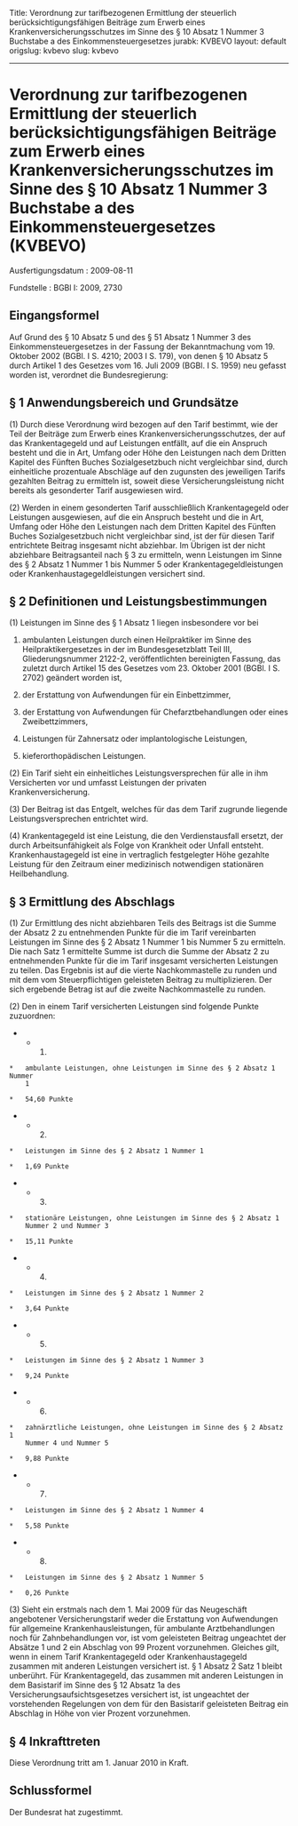 Title: Verordnung zur tarifbezogenen Ermittlung der steuerlich berücksichtigungsfähigen
  Beiträge zum Erwerb eines Krankenversicherungsschutzes im Sinne des § 10 Absatz
  1 Nummer 3 Buchstabe a des Einkommensteuergesetzes
jurabk: KVBEVO
layout: default
origslug: kvbevo
slug: kvbevo

---

# Verordnung zur tarifbezogenen Ermittlung der steuerlich berücksichtigungsfähigen Beiträge zum Erwerb eines Krankenversicherungsschutzes im Sinne des § 10 Absatz 1 Nummer 3 Buchstabe a des Einkommensteuergesetzes (KVBEVO)

Ausfertigungsdatum
:   2009-08-11

Fundstelle
:   BGBl I: 2009, 2730


## Eingangsformel

Auf Grund des § 10 Absatz 5 und des § 51 Absatz 1 Nummer 3 des
Einkommensteuergesetzes in der Fassung der Bekanntmachung vom 19.
Oktober 2002 (BGBl. I S. 4210; 2003 I S. 179), von denen § 10 Absatz 5
durch Artikel 1 des Gesetzes vom 16. Juli 2009 (BGBl. I S. 1959) neu
gefasst worden ist, verordnet die Bundesregierung:


## § 1 Anwendungsbereich und Grundsätze

(1) Durch diese Verordnung wird bezogen auf den Tarif bestimmt, wie
der Teil der Beiträge zum Erwerb eines Krankenversicherungsschutzes,
der auf das Krankentagegeld und auf Leistungen entfällt, auf die ein
Anspruch besteht und die in Art, Umfang oder Höhe den Leistungen nach
dem Dritten Kapitel des Fünften Buches Sozialgesetzbuch nicht
vergleichbar sind, durch einheitliche prozentuale Abschläge auf den
zugunsten des jeweiligen Tarifs gezahlten Beitrag zu ermitteln ist,
soweit diese Versicherungsleistung nicht bereits als gesonderter Tarif
ausgewiesen wird.

(2) Werden in einem gesonderten Tarif ausschließlich Krankentagegeld
oder Leistungen ausgewiesen, auf die ein Anspruch besteht und die in
Art, Umfang oder Höhe den Leistungen nach dem Dritten Kapitel des
Fünften Buches Sozialgesetzbuch nicht vergleichbar sind, ist der für
diesen Tarif entrichtete Beitrag insgesamt nicht abziehbar. Im Übrigen
ist der nicht abziehbare Beitragsanteil nach § 3 zu ermitteln, wenn
Leistungen im Sinne des § 2 Absatz 1 Nummer 1 bis Nummer 5 oder
Krankentagegeldleistungen oder Krankenhaustagegeldleistungen
versichert sind.


## § 2 Definitionen und Leistungsbestimmungen

(1) Leistungen im Sinne des § 1 Absatz 1 liegen insbesondere vor bei

1.  ambulanten Leistungen durch einen Heilpraktiker im Sinne des
    Heilpraktikergesetzes in der im Bundesgesetzblatt Teil III,
    Gliederungsnummer 2122-2, veröffentlichten bereinigten Fassung, das
    zuletzt durch Artikel 15 des Gesetzes vom 23. Oktober 2001 (BGBl. I S.
    2702) geändert worden ist,


2.  der Erstattung von Aufwendungen für ein Einbettzimmer,


3.  der Erstattung von Aufwendungen für Chefarztbehandlungen oder eines
    Zweibettzimmers,


4.  Leistungen für Zahnersatz oder implantologische Leistungen,


5.  kieferorthopädischen Leistungen.




(2) Ein Tarif sieht ein einheitliches Leistungsversprechen für alle in
ihm Versicherten vor und umfasst Leistungen der privaten
Krankenversicherung.

(3) Der Beitrag ist das Entgelt, welches für das dem Tarif zugrunde
liegende Leistungsversprechen entrichtet wird.

(4) Krankentagegeld ist eine Leistung, die den Verdienstausfall
ersetzt, der durch Arbeitsunfähigkeit als Folge von Krankheit oder
Unfall entsteht. Krankenhaustagegeld ist eine in vertraglich
festgelegter Höhe gezahlte Leistung für den Zeitraum einer medizinisch
notwendigen stationären Heilbehandlung.


## § 3 Ermittlung des Abschlags

(1) Zur Ermittlung des nicht abziehbaren Teils des Beitrags ist die
Summe der Absatz 2 zu entnehmenden Punkte für die im Tarif
vereinbarten Leistungen im Sinne des § 2 Absatz 1 Nummer 1 bis Nummer
5 zu ermitteln. Die nach Satz 1 ermittelte Summe ist durch die Summe
der Absatz 2 zu entnehmenden Punkte für die im Tarif insgesamt
versicherten Leistungen zu teilen. Das Ergebnis ist auf die vierte
Nachkommastelle zu runden und mit dem vom Steuerpflichtigen
geleisteten Beitrag zu multiplizieren. Der sich ergebende Betrag ist
auf die zweite Nachkommastelle zu runden.

(2) Den in einem Tarif versicherten Leistungen sind folgende Punkte
zuzuordnen:

*    *   1.

    *   ambulante Leistungen, ohne Leistungen im Sinne des § 2 Absatz 1 Nummer
        1

    *   54,60 Punkte


*    *   2.

    *   Leistungen im Sinne des § 2 Absatz 1 Nummer 1

    *   1,69 Punkte


*    *   3.

    *   stationäre Leistungen, ohne Leistungen im Sinne des § 2 Absatz 1
        Nummer 2 und Nummer 3

    *   15,11 Punkte


*    *   4.

    *   Leistungen im Sinne des § 2 Absatz 1 Nummer 2

    *   3,64 Punkte


*    *   5.

    *   Leistungen im Sinne des § 2 Absatz 1 Nummer 3

    *   9,24 Punkte


*    *   6.

    *   zahnärztliche Leistungen, ohne Leistungen im Sinne des § 2 Absatz 1
        Nummer 4 und Nummer 5

    *   9,88 Punkte


*    *   7.

    *   Leistungen im Sinne des § 2 Absatz 1 Nummer 4

    *   5,58 Punkte


*    *   8.

    *   Leistungen im Sinne des § 2 Absatz 1 Nummer 5

    *   0,26 Punkte




(3) Sieht ein erstmals nach dem 1. Mai 2009 für das Neugeschäft
angebotener Versicherungstarif weder die Erstattung von Aufwendungen
für allgemeine Krankenhausleistungen, für ambulante Arztbehandlungen
noch für Zahnbehandlungen vor, ist vom geleisteten Beitrag ungeachtet
der Absätze 1 und 2 ein Abschlag von 99 Prozent vorzunehmen. Gleiches
gilt, wenn in einem Tarif Krankentagegeld oder Krankenhaustagegeld
zusammen mit anderen Leistungen versichert ist. § 1 Absatz 2 Satz 1
bleibt unberührt. Für Krankentagegeld, das zusammen mit anderen
Leistungen in dem Basistarif im Sinne des § 12 Absatz 1a des
Versicherungsaufsichtsgesetzes versichert ist, ist ungeachtet der
vorstehenden Regelungen von dem für den Basistarif geleisteten Beitrag
ein Abschlag in Höhe von vier Prozent vorzunehmen.


## § 4 Inkrafttreten

Diese Verordnung tritt am 1. Januar 2010 in Kraft.


## Schlussformel

Der Bundesrat hat zugestimmt.

